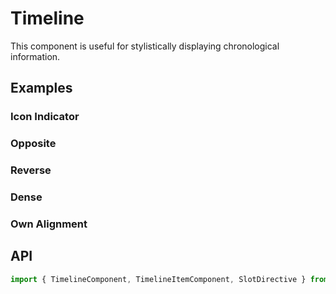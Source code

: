 # Timeline

<app-references
issues="https://github.com/valentingavran/anglify/labels/component%3A%20Timeline"/>

This component is useful for stylistically displaying chronological information.

## Examples

### Icon Indicator

<app-code-example component="timeline" example="icon-indicator"></app-code-example>

### Opposite

<app-code-example component="timeline" example="opposite"></app-code-example>

### Reverse

<app-code-example component="timeline" example="reverse"></app-code-example>

### Dense

<app-code-example component="timeline" example="dense"></app-code-example>

### Own Alignment

<app-code-example component="timeline" example="own-alignment"></app-code-example>

## API

```typescript
import { TimelineComponent, TimelineItemComponent, SlotDirective } from '@anglify/components';
```

<app-inputs-table components="TimelineComponent, TimelineItemComponent"></app-inputs-table>

<app-styling-table component="timeline"></app-styling-table>

